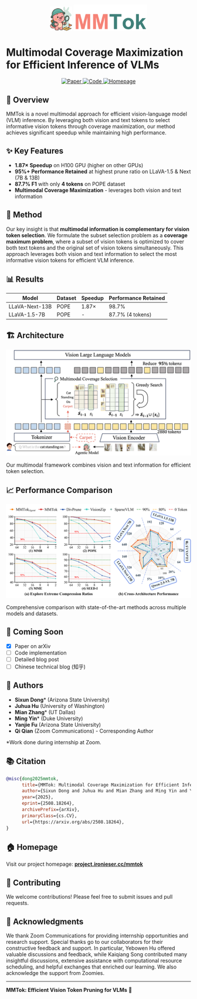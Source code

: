 <!-- HERO (centered) -->

<!-- HERO (left-aligned) -->
<p align="center">
  <img src="./img/logo.png" alt="MMTok Logo" width="60">
  <img src="./img/mmtok_title.png" alt="MMTok Title" width="200">
</p>

# **Multimodal Coverage Maximization for Efficient Inference of VLMs**

<p align="center">
  <a href="https://arxiv.org/abs/2508.18264">
    <img src="https://img.shields.io/badge/Paper-arXiv%2025'08-orange?logo=arxiv&logoColor=white" alt="Paper"/>
  </a>
  <a href="https://github.com/Ironieser/MMTok">
    <img src="https://img.shields.io/badge/Code-GitHub-black?logo=github" alt="Code"/>
  </a>
  <a href="https://project.ironieser.cc/mmtok">
    <img src="https://img.shields.io/badge/Homepage-Live-blue?logo=google-chrome&logoColor=white" alt="Homepage"/>
  </a>
</p>



## 🚀 Overview

MMTok is a novel multimodal approach for efficient vision-language model (VLM) inference. By leveraging both vision and text tokens to select informative vision tokens through coverage maximization, our method achieves significant speedup while maintaining high performance.

## ✨ Key Features

- **1.87× Speedup** on H100 GPU (higher on other GPUs)
- **95%+ Performance Retained** at highest prune ratio on LLaVA-1.5 & Next (7B & 13B)
- **87.7% F1** with only **4 tokens** on POPE dataset
- **Multimodal Coverage Maximization** - leverages both vision and text information

## 🎯 Method

Our key insight is that **multimodal information is complementary for vision token selection**. We formulate the subset selection problem as a **coverage maximum problem**, where a subset of vision tokens is optimized to cover both text tokens and the original set of vision tokens simultaneously. This approach leverages both vision and text information to select the most informative vision tokens for efficient VLM inference.

## 📊 Results

| Model | Dataset | Speedup | Performance Retained |
|-------|---------|---------|---------------------|
| LLaVA-Next-13B | POPE | 1.87× | 98.7% |
| LLaVA-1.5-7B | POPE | - | 87.7% (4 tokens) |

## 🏗️ Architecture

![MMTok Architecture](img/mmtok.jpg)

Our multimodal framework combines vision and text information for efficient token selection.

## 📈 Performance Comparison

![Performance Results](img/combined_plots.png)

Comprehensive comparison with state-of-the-art methods across multiple models and datasets.

## 🚧 Coming Soon

- [x] Paper on arXiv
- [ ] Code implementation
- [ ] Detailed blog post
- [ ] Chinese technical blog (知乎)

## 👥 Authors

- **Sixun Dong*** (Arizona State University)
- **Juhua Hu** (University of Washington)
- **Mian Zhang*** (UT Dallas)
- **Ming Yin*** (Duke University)
- **Yanjie Fu** (Arizona State University)
- **Qi Qian** (Zoom Communications) - Corresponding Author
  
*Work done during internship at Zoom.
## 📚 Citation

```bibtex
@misc{dong2025mmtok,
      title={MMTok: Multimodal Coverage Maximization for Efficient Inference of VLMs}, 
      author={Sixun Dong and Juhua Hu and Mian Zhang and Ming Yin and Yanjie Fu and Qi Qian},
      year={2025},
      eprint={2508.18264},
      archivePrefix={arXiv},
      primaryClass={cs.CV},
      url={https://arxiv.org/abs/2508.18264}, 
}
```

## 🏠 Homepage

Visit our project homepage: **[project.ironieser.cc/mmtok](https://project.ironieser.cc/mmtok)**

## 🤝 Contributing

We welcome contributions! Please feel free to submit issues and pull requests.


## 🙏 Acknowledgments

We thank Zoom Communications for providing internship opportunities and research support. Special thanks go to our collaborators for their constructive feedback and support. In particular, Yebowen Hu offered valuable discussions and feedback, while Kaiqiang Song contributed many insightful discussions, extensive assistance with computational resource scheduling, and helpful exchanges that enriched our learning. We also acknowledge the support from Zoomies.

---

**MMTok: Efficient Vision Token Pruning for VLMs** 🎯
